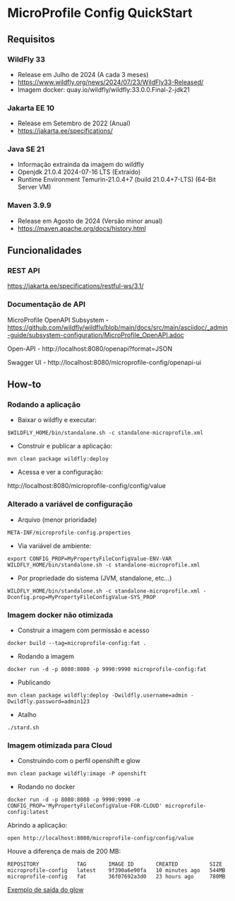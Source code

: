 MicroProfile Config QuickStart
==============================

## Requisitos

### WildFly 33

* Release em Julho de 2024 (A cada 3 meses)
* https://www.wildfly.org/news/2024/07/23/WildFly33-Released/
* Imagem docker: quay.io/wildfly/wildfly:33.0.0.Final-2-jdk21

### Jakarta EE 10

* Release em Setembro de 2022 (Anual)
* https://jakarta.ee/specifications/

### Java SE 21

* Informação extrainda da imagem do wildfly
* Openjdk 21.0.4 2024-07-16 LTS (Extraído)
* Runtime Environment Temurin-21.0.4+7 (build 21.0.4+7-LTS) (64-Bit Server VM)

### Maven 3.9.9

* Release em Agosto de 2024 (Versão minor anual)
* https://maven.apache.org/docs/history.html

## Funcionalidades

### REST API

https://jakarta.ee/specifications/restful-ws/3.1/

### Documentação de API 

MicroProfile OpenAPI Subsystem - https://github.com/wildfly/wildfly/blob/main/docs/src/main/asciidoc/_admin-guide/subsystem-configuration/MicroProfile_OpenAPI.adoc

Open-API - http://localhost:8080/openapi?format=JSON

Swagger UI - http://localhost:8080/microprofile-config/openapi-ui

## How-to


### Rodando a aplicação

* Baixar o wildfly e executar:

```
$WILDFLY_HOME/bin/standalone.sh -c standalone-microprofile.xml
```

* Construir e publicar a aplicação:

`mvn clean package wildfly:deploy`

* Acessa e ver a configuração:

http://localhost:8080/microprofile-config/config/value

### Alterado a variável de configuração


* Arquivo (menor prioridade)

`META-INF/microprofile-config.properties`

* Via variável de ambiente:

```
export CONFIG_PROP=MyPropertyFileConfigValue-ENV-VAR
WILDFLY_HOME/bin/standalone.sh -c standalone-microprofile.xml
```

* Por propriedade do sistema (JVM, standalone, etc...)

```
WILDFLY_HOME/bin/standalone.sh -c standalone-microprofile.xml -Dconfig.prop=MyPropertyFileConfigValue-SYS_PROP
```

### Imagem docker não otimizada

* Construir a imagem com permissão e acesso

`docker build --tag=microprofile-config:fat .`

* Rodando a imagem

`docker run -d -p 8080:8080 -p 9990:9990 microprofile-config:fat`

* Publicando

`mvn clean package wildfly:deploy -Dwildfly.username=admin -Dwildfly.password=admin123`

* Atalho

`./stard.sh`

### Imagem otimizada para Cloud

* Construindo com o perfil openshift e glow

`mvn clean package wildfly:image -P openshift`

* Rodando no docker

`docker run -d -p 8080:8080 -p 9990:9990 -e CONFIG_PROP='MyPropertyFileConfigValue-FOR-CLOUD' microprofile-config:latest`

Abrindo a aplicação:

`open http://localhost:8080/microprofile-config/config/value`

Houve a diferença de mais de 200 MB:

```
REPOSITORY            TAG       IMAGE ID       CREATED          SIZE
microprofile-config   latest    9f390a6e90fa   10 minutes ago   544MB
microprofile-config   fat       36f07692a3d0   23 hours ago     780MB

```

[Exemplo de saída do glow](doc/glow.md)


